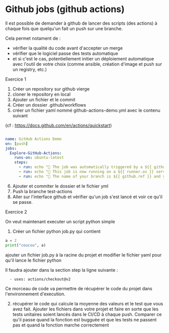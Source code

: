 # Github jobs (github actions)

Il est possible de demander à github de lancer des scripts (des actions)
à chaque fois que quelqu'un fait un push sur une branche. 

Cela permet notament de : 
- vérifier la qualité du code avant d'accepter un merge
- vérifier que le logiciel passe des tests automatique
- et si c'est le cas, potentiellement initier un déploiement automatique avec l'outil de votre choix (comme ansible, création d'image et push sur un registry, etc.)


Exercice 1

1. Créer un repository sur github vierge 
2. cloner le repository en local 
3. Ajouter un fichier et le commit
5. Créer un dossier .github/workflows
6. créer un fichier yaml nommé github-actions-demo.yml avec le contenu suivant

(cf  : https://docs.github.com/en/actions/quickstart)

```yaml

name: GitHub Actions Demo
on: [push]
jobs:
  Explore-GitHub-Actions:
    runs-on: ubuntu-latest
    steps:
      - run: echo "🎉 The job was automatically triggered by a ${{ github.event_name }} event."
      - run: echo "🐧 This job is now running on a ${{ runner.os }} server hosted by GitHub!"
      - run: echo "🔎 The name of your branch is ${{ github.ref }} and your repository is ${{ github.repository }}."

```

6. Ajouter et commiter le dossier et le fichier yml
7. Push la branche test-actions
8. Aller sur l'interface github et vérifier qu'un job s'est lancé et voir ce qu'il se passe. 

Exercice 2 

On veut maintenant executer un script python simple 

1. Créer un fichier python job.py qui contient

```python
a = 2
print("coucou", a)
```

ajouter un fichier job.py à la racine du projet et modifier le fichier yaml pour qu'il lance le fichier python

Il faudra ajouter dans la section step la ligne suivante : 

```
  - uses: actions/checkout@v2
```

Ce morceau de code va permettre de récupérer le code du projet dans l'environnement d'execution. 

2. récupérer le code qui calcule la moyenne des valeurs et le test que vous avez fait. Ajouter les fichiers dans votre projet et faire en sorte que les tests unitaires soient lancés dans le CI/CD à chaque push. Comparer ce qu'il passe quand la fonction est bugguée et que les tests ne passent pas et quand la fonction marche correctement
